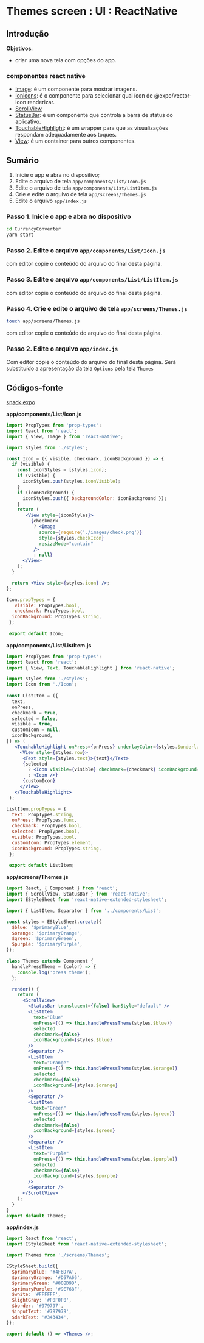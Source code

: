 

# [](#header-1) Themes screen : UI : ReactNative


## [](#header-2) Introdução

**Objetivos**:
- criar uma nova tela com opções do app.

### [](#header-3) componentes react native

- [Image](https://facebook.github.io/react-native/docs/image.html): é um componente para mostrar imagens.
- [Ionicons](https://docs.expo.io/versions/latest/guides/icons#expovector-icons): é o componente para selecionar qual ícon de @expo/vector-icon renderizar.
- [ScrollView](https://facebook.github.io/react-native/docs/scrollview.html)
- [StatusBar](https://facebook.github.io/react-native/docs/statusbar.html): é um componente que controla a barra de status do aplicativo.
- [TouchableHighlight](https://facebook.github.io/react-native/docs/touchablehighlight.html): é um wrapper para que as visualizações respondam adequadamente aos toques.
- [View](https://facebook.github.io/react-native/docs/view.html): é um container para outros componentes.


## [](#header-2) Sumário

1. Inicie o app e abra no dispositivo;
2. Edite o arquivo de tela ```app/components/List/Icon.js```
3. Edite o arquivo de tela ```app/components/List/ListItem.js```
4. Crie e edite o arquivo de tela ```app/screens/Themes.js```
5. Edite o arquivo ```app/index.js```


### [](#header-3) Passo 1. Inicie o app e abra no dispositivo 

```sh
cd CurrencyConverter
yarn start
```


### [](#header-3) Passo 2. Edite o arquivo ```app/components/List/Icon.js```

com editor copie o conteúdo do arquivo do final desta página.


### [](#header-3) Passo 3. Edite o arquivo ```app/components/List/ListItem.js```

com editor copie o conteúdo do arquivo do final desta página.


### [](#header-3) Passo 4. Crie e edite o arquivo de tela ```app/screens/Themes.js```

```sh
touch app/screens/Themes.js
```

com editor copie o conteúdo do arquivo do final desta página.


### [](#header-3) Passo 2. Edite o arquivo ```app/index.js```

Com editor copie o conteúdo do arquivo do final desta página.
Será substituído a apresentação da tela ```Options``` pela tela ```Themes```












## [](#header-2) Códigos-fonte

[snack expo](https://snack.expo.io/@leonardo-minora/tiipos-2018-rn-14-app)

**app/components/List/Icon.js**
```jsx
import PropTypes from 'prop-types';
import React from 'react';
import { View, Image } from 'react-native';

import styles from './styles';

const Icon = ({ visible, checkmark, iconBackground }) => {
  if (visible) {
    const iconStyles = [styles.icon];
    if (visible) {
      iconStyles.push(styles.iconVisible);
    }
    if (iconBackground) {
      iconStyles.push({ backgroundColor: iconBackground });
    }
    return (
       <View style={iconStyles}>
         {checkmark
          ? <Image
            source={require('./images/check.png')}
            style={styles.checkIcon}
            resizeMode="contain"
          />
          : null}
      </View>
    );
  }

  return <View style={styles.icon} />;
};

Icon.propTypes = {
   visible: PropTypes.bool,
   checkmark: PropTypes.bool,
  iconBackground: PropTypes.string,
 };
 
 export default Icon;
 ```


**app/components/List/ListItem.js**
```jsx
import PropTypes from 'prop-types';
import React from 'react';
import { View, Text, TouchableHighlight } from 'react-native';

import styles from './styles';
import Icon from './Icon';
 
const ListItem = ({
  text,
  onPress,
  checkmark = true,
  selected = false,
  visible = true,
  customIcon = null,
  iconBackground,
}) => (
   <TouchableHighlight onPress={onPress} underlayColor={styles.$underlayColor}>
     <View style={styles.row}>
      <Text style={styles.text}>{text}</Text>
      {selected
        ? <Icon visible={visible} checkmark={checkmark} iconBackground={iconBackground} />
        : <Icon />}
      {customIcon}
     </View>
   </TouchableHighlight>
 );

ListItem.propTypes = {
  text: PropTypes.string,
  onPress: PropTypes.func,
  checkmark: PropTypes.bool,
  selected: PropTypes.bool,
  visible: PropTypes.bool,
  customIcon: PropTypes.element,
  iconBackground: PropTypes.string,
 };
 
 export default ListItem;
 ```



**app/screens/Themes.js**
```jsx
import React, { Component } from 'react';
import { ScrollView, StatusBar } from 'react-native';
import EStyleSheet from 'react-native-extended-stylesheet';

import { ListItem, Separator } from '../components/List';

const styles = EStyleSheet.create({
  $blue: '$primaryBlue',
  $orange: '$primaryOrange',
  $green: '$primaryGreen',
  $purple: '$primaryPurple',
});

class Themes extends Component {
  handlePressTheme = (color) => {
    console.log('press theme');
  };

  render() {
    return (
      <ScrollView>
        <StatusBar translucent={false} barStyle="default" />
        <ListItem
          text="Blue"
          onPress={() => this.handlePressTheme(styles.$blue)}
          selected
          checkmark={false}
          iconBackground={styles.$blue}
        />
        <Separator />
        <ListItem
          text="Orange"
          onPress={() => this.handlePressTheme(styles.$orange)}
          selected
          checkmark={false}
          iconBackground={styles.$orange}
        />
        <Separator />
        <ListItem
          text="Green"
          onPress={() => this.handlePressTheme(styles.$green)}
          selected
          checkmark={false}
          iconBackground={styles.$green}
        />
        <Separator />
        <ListItem
          text="Purple"
          onPress={() => this.handlePressTheme(styles.$purple)}
          selected
          checkmark={false}
          iconBackground={styles.$purple}
        />
        <Separator />
      </ScrollView>
    );
  }
}
export default Themes;
```



**app/index.js**
```jsx
import React from 'react';
import EStyleSheet from 'react-native-extended-stylesheet';

import Themes from './screens/Themes';

EStyleSheet.build({
  $primaryBlue: '#4F6D7A',
  $primaryOrange: '#D57A66',
  $primaryGreen: '#00BD9D',
  $primaryPurple: '#9E768F',
  $white: '#FFFFFF',
  $lightGray: '#F0F0F0',
  $border: '#979797',
  $inputText: '#797979',
  $darkText: '#343434',
});

export default () => <Themes />;
```
